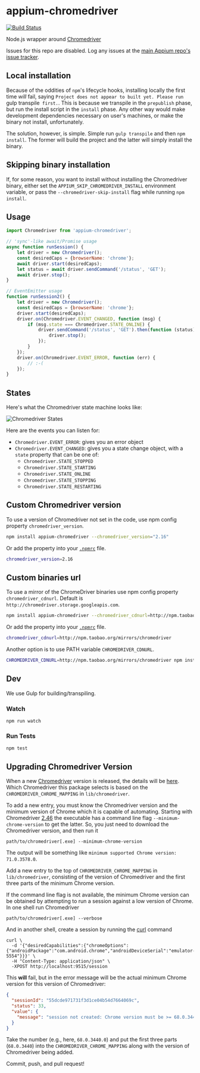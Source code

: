 appium-chromedriver
===================

[![Build Status](https://travis-ci.org/appium/appium-chromedriver.svg)](https://travis-ci.org/appium/appium-chromedriver)

Node.js wrapper around [Chromedriver](https://sites.google.com/a/chromium.org/chromedriver/)

Issues for this repo are disabled. Log any issues at the [main Appium repo's issue tracker](https://github.com/appium/appium/issues).

## Local installation

Because of the oddities of `npm`'s lifecycle hooks, installing locally the first time _will_ fail, saying `Project does not appear to built yet. Please run `gulp transpile` first.`. This is because we transpile in the `prepublish` phase, but run the install script in the `install` phase. Any other way would make development dependencies necessary on user's machines, or make the binary not install, unfortunately.

The solution, however, is simple. Simple run `gulp transpile` and then `npm install`. The former will build the project and the latter will simply install the binary.

## Skipping binary installation

If, for some reason, you want to install without installing the Chromedriver
binary, either set the `APPIUM_SKIP_CHROMEDRIVER_INSTALL` environment variable,
or pass the `--chromedriver-skip-install` flag while running `npm install`.


## Usage

```js
import Chromedriver from 'appium-chromedriver';

// 'sync'-like await/Promise usage
async function runSession() {
    let driver = new Chromedriver();
    const desiredCaps = {browserName: 'chrome'};
    await driver.start(desiredCaps);
    let status = await driver.sendCommand('/status', 'GET');
    await driver.stop();
}

// EventEmitter usage
function runSession2() {
    let driver = new Chromedriver();
    const desiredCaps = {browserName: 'chrome'};
    driver.start(desiredCaps);
    driver.on(Chromedriver.EVENT_CHANGED, function (msg) {
        if (msg.state === Chromedriver.STATE_ONLINE) {
            driver.sendCommand('/status', 'GET').then(function (status) {
                driver.stop();
            });
        }
    });
    driver.on(Chromedriver.EVENT_ERROR, function (err) {
        // :-(
    });
}
```

## States

Here's what the Chromedriver state machine looks like:

![Chromedriver States](./doc/states.png)

Here are the events you can listen for:

* `Chromedriver.EVENT_ERROR`: gives you an error object
* `Chromedriver.EVENT_CHANGED`: gives you a state change object, with a `state` property that can be one of:
    * `Chromedriver.STATE_STOPPED`
    * `Chromedriver.STATE_STARTING`
    * `Chromedriver.STATE_ONLINE`
    * `Chromedriver.STATE_STOPPING`
    * `Chromedriver.STATE_RESTARTING`

## Custom Chromedriver version

To use a version of Chromedriver not set in the code, use npm config property `chromedriver_version`.

```bash
npm install appium-chromedriver --chromedriver_version="2.16"
```

Or add the property into your [`.npmrc`](https://docs.npmjs.com/files/npmrc) file.

```bash
chromedriver_version=2.16
```

## Custom binaries url

To use a mirror of the ChromeDriver binaries use npm config property `chromedriver_cdnurl`.
Default is `http://chromedriver.storage.googleapis.com`.

```bash
npm install appium-chromedriver --chromedriver_cdnurl=http://npm.taobao.org/mirrors/chromedriver
```

Or add the property into your [`.npmrc`](https://docs.npmjs.com/files/npmrc) file.

```bash
chromedriver_cdnurl=http://npm.taobao.org/mirrors/chromedriver
```

Another option is to use PATH variable `CHROMEDRIVER_CDNURL`.

```bash
CHROMEDRIVER_CDNURL=http://npm.taobao.org/mirrors/chromedriver npm install appium-chromedriver
```

## Dev

We use Gulp for building/transpiling.

### Watch

```
npm run watch
```

### Run Tests

```
npm test
```

## Upgrading Chromedriver Version

When a new [Chromedriver](http://chromedriver.chromium.org/) version is released,
the details will be [here](http://chromedriver.chromium.org/downloads). Which
Chromedriver this package selects is based on the `CHROMEDRIVER_CHROME_MAPPING`
in `lib/chromedriver`.

To add a new entry, you must know the Chromedriver version and the minimum version
of Chrome which it is capable of automating. Starting with Chromedriver
[2.46](https://chromedriver.storage.googleapis.com/index.html?path=2.46/) the
executable has a command line flag `--minimum-chrome-version` to get the latter.
So, you just need to download the Chromedriver version, and then run it
```
path/to/chromedriver[.exe] --minimum-chrome-version
```
The output will be something like `minimum supported Chrome version: 71.0.3578.0`.

Add a new entry to the top of `CHROMEDRIVER_CHROME_MAPPING` in `lib/chromedriver`,
consisting of the version of Chromedriver and the first three parts of the
minimum Chrome version.

If the command line flag is not available, the minimum Chrome version can be
obtained by attempting to run a session against a low version of Chrome. In one
shell run Chromedriver
```shell
path/to/chromedriver[.exe] --verbose
```
And in another shell, create a session by running the [curl](https://curl.haxx.se/)
command
```shell
curl \
  -d '{"desiredCapabilities":{"chromeOptions":{"androidPackage":"com.android.chrome","androidDeviceSerial":"emulator-5554"}}}' \
  -H "Content-Type: application/json" \
  -XPOST http://localhost:9515/session
```
This **will** fail, but in the error message will be the actual minimum Chrome
version for this version of Chromedriver:
```json
{
  "sessionId": "55dcde971731f3d1ce04b54d7664069c",
  "status": 33,
  "value": {
    "message": "session not created: Chrome version must be >= 68.0.3440.0\n  (Driver info: chromedriver=2.42.591059 (a3d9684d10d61aa0c45f6723b327283be1ebaad8),platform=Mac OS X 10.13.6 x86_64)"
  }
}
```
Take the number (e.g., here, `68.0.3440.0`) and put the first three parts
(`68.0.3440`) into the `CHROMEDRIVER_CHROME_MAPPING` along with the version of
Chromedriver being added.

Commit, push, and pull request!
